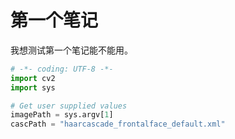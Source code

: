 # 第一个笔记
我想测试第一个笔记能不能用。

```python
# -*- coding: UTF-8 -*-
import cv2
import sys

# Get user supplied values
imagePath = sys.argv[1]
cascPath = "haarcascade_frontalface_default.xml"
```